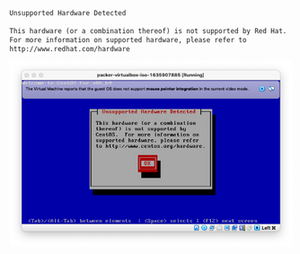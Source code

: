 
```
Unsupported Hardware Detected

This hardware (or a combination thereof) is not supported by Red Hat. For more information on supported hardware, please refer to http://www.redhat.com/hardware
```

![](problem_scrennshot-virtualbox_001.png)
